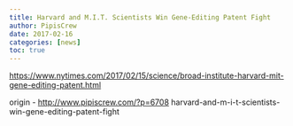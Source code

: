```yaml
---
title: Harvard and M.I.T. Scientists Win Gene-Editing Patent Fight
author: PipisCrew
date: 2017-02-16
categories: [news]
toc: true
---
```


https://www.nytimes.com/2017/02/15/science/broad-institute-harvard-mit-gene-editing-patent.html

origin - http://www.pipiscrew.com/?p=6708 harvard-and-m-i-t-scientists-win-gene-editing-patent-fight